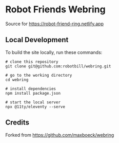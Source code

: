 # Robot Friends Webring

Source for https://robot-friend-ring.netlify.app

## Local Development

To build the site locally, run these commands:

```shell
# clone this repository
git clone git@github.com:robotbill/webring.git

# go to the working directory
cd webring

# install dependencies
npm install package.json

# start the local server
npx @11ty/eleventy --serve
```

## Credits

Forked from https://github.com/maxboeck/webring
